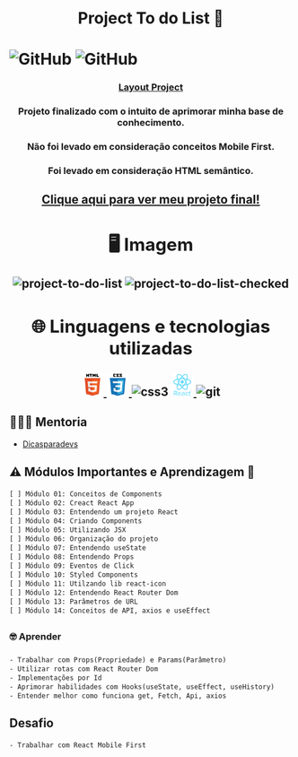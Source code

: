<h1 align="center">Project To do List&nbsp📝 <h1/>

  <img alt="GitHub" src="https://img.shields.io/github/license/jveiiga/to-do-list">
  <img alt="GitHub" src="https://img.shields.io/badge/jveiiga-project%20to do list-yellow">
 
<h3 align="center"><a href="https://www.youtube.com/watch?v=ErjWNvP6mko">Layout Project</a><h3/> 
<h3 align="center">Projeto finalizado com o intuito de aprimorar minha base de conhecimento.<h3/>
<h3 align="center">Não foi levado em consideração conceitos Mobile First.<h3/>
<h3 align="center">Foi levado em consideração HTML semântico.<h3/>

<h2 align="center"><a href="https://to-do-list-jveiiga.vercel.app/" alt="To do list" target="_blank">Clique aqui para ver meu projeto final!<a/><h2/> 
  
## 🖥  Imagem

![project-to-do-list](https://user-images.githubusercontent.com/57195630/128089080-762b147c-06e9-4b3c-9b6a-4e5c2c947e00.png)
![project-to-do-list-checked](https://user-images.githubusercontent.com/57195630/128094093-8034c334-ca9c-437a-a3e5-3f23a6af8804.png)

##
  
## 🌐 Linguagens e tecnologias utilizadas

<a href="https://github.com/jveiiga/project-anima/blob/main/index.html" target="_blank"> <img src="https://raw.githubusercontent.com/devicons/devicon/master/icons/html5/html5-original-wordmark.svg"  alt="html5" width="40" height="40" /> <a/> 
<a href="https://github.com/jveiiga/project-anima/blob/main/style.css" target="_blank"> <img src="https://raw.githubusercontent.com/devicons/devicon/master/icons/css3/css3-original-wordmark.svg" alt="css3" width="40" height="40" /> </a> <img src="https://miro.medium.com/max/318/1*p1TndLk3UsGPBsM7qHPZIw.png" alt="css3" width="50" height="40"/>
<a href="" target="_blank"> <img src="https://raw.githubusercontent.com/devicons/devicon/master/icons/react/react-original-wordmark.svg" alt="figma" width="40" height="40" /> </a>
<img src="https://www.vectorlogo.zone/logos/git-scm/git-scm-icon.svg" alt="git" width="40" height="40"/> 

## 👨🏻‍🏫 Mentoria

- <a href="https://github.com/felipemotarocha">Dicasparadevs<a/>

## ⚠️ Módulos Importantes e Aprendizagem 🌱 
    [ ] Módulo 01: Conceitos de Components
    [ ] Módulo 02: Creact React App
    [ ] Módulo 03: Entendendo um projeto React
    [ ] Módulo 04: Criando Components
    [ ] Módulo 05: Utilizando JSX
    [ ] Módulo 06: Organização do projeto
    [ ] Módulo 07: Entendendo useState
    [ ] Módulo 08: Entendendo Props
    [ ] Módulo 09: Eventos de Click 
    [ ] Módulo 10: Styled Components
    [ ] Módulo 11: Utilzando lib react-icon
    [ ] Módulo 12: Entendendo React Router Dom
    [ ] Módulo 13: Parâmetros de URL
    [ ] Módulo 14: Conceitos de API, axios e useEffect
 
 ## 
 ## <h3>🤓 Aprender<h3/>
 
    - Trabalhar com Props(Propriedade) e Params(Parâmetro)
    - Utilizar rotas com React Router Dom
    - Implementações por Id
    - Aprimorar habilidades com Hooks(useState, useEffect, useHistory)
    - Entender melhor como funciona get, Fetch, Api, axios
    
 ## Desafio
    - Trabalhar com React Mobile First
   
  

